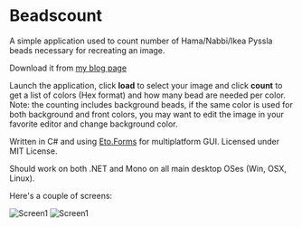 # Beadscount

A simple application used to count number of Hama/Nabbi/Ikea Pyssla beads necessary for recreating an image.

Download it from [my blog page](http://www.lanoiadimuu.it/2015/04/counting-plastic-beads-now-with-a-gui)

Launch the application, click **load** to select your image and click **count** to get a list of colors (Hex format) and how many bead are needed per color.
Note: the counting includes background beads, if the same color is used for both background and front colors, you may want to edit the image in your favorite editor and change background color.

Written in C# and using [Eto.Forms](https://github.com/picoe/Eto) for multiplatform GUI. Licensed under MIT License.

Should work on both .NET and Mono on all main desktop OSes (Win, OSX, Linux).


Here's a couple of screens:

![Screen1](http://www.lanoiadimuu.it/wp-content/uploads/2015/04/beadscount0.png)
![Screen1](http://www.lanoiadimuu.it/wp-content/uploads/2015/04/beadscount1.png)